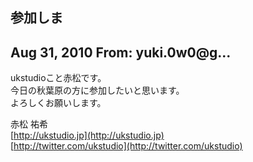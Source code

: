 ## 参加しま

## Aug 31, 2010 From: yuki.0w0@g...

ukstudioこと赤松です。  
今日の秋葉原の方に参加したいと思います。  
よろしくお願いします。

赤松 祐希  
[http://ukstudio.jp](http://ukstudio.jp)  
[http://twitter.com/ukstudio](http://twitter.com/ukstudio)

